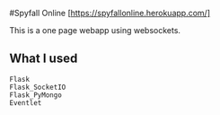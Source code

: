 #Spyfall Online
[https://spyfallonline.herokuapp.com/]

This is a one page webapp using websockets.

## What I used
```
Flask
Flask_SocketIO
Flask_PyMongo
Eventlet
```
